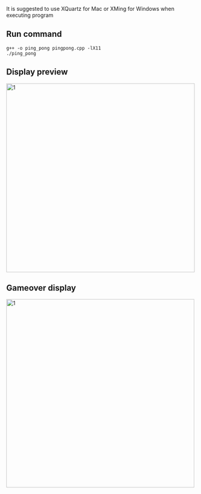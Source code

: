 
It is suggested to use XQuartz for Mac or XMing for Windows when executing program

## Run command
```
g++ -o ping_pong pingpong.cpp -lX11
./ping_pong
```
## Display preview 
<img width="499" alt="1" src="https://github.com/rileybez/CMPS-3350-Lab-5/assets/92348180/9f95b9f9-4514-47a1-bdf4-e7ca5e110658">

## Gameover display
<img width="498" alt="1" src="https://github.com/rileybez/CMPS-3350-Lab-5/assets/92348180/27e7ed5a-7aae-44ee-9f1e-aeee007d510c">
